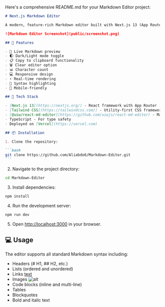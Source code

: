 Here's a comprehensive README.md for your Markdown Editor project:

````markdown
# Next.js Markdown Editor

A modern, feature-rich Markdown editor built with Next.js 13 (App Router) and Tailwind CSS. Try the live demo [here](https://markdown-editor-seven-chi.vercel.app/).

![Markdown Editor Screenshot](public/screenshot.png)

## 🌟 Features

- 📝 Live Markdown preview
- 🌓 Dark/Light mode toggle
- 📋 Copy to clipboard functionality
- 🗑️ Clear editor option
- 📊 Character count
- 💻 Responsive design
- ⚡ Real-time rendering
- 🎨 Syntax highlighting
- 📱 Mobile-friendly

## 🚀 Tech Stack

- [Next.js 13](https://nextjs.org/) - React framework with App Router
- [Tailwind CSS](https://tailwindcss.com/) - Utility-first CSS framework
- [@uiw/react-md-editor](https://github.com/uiwjs/react-md-editor) - Markdown editor component
- TypeScript - For type safety
- Deployed on [Vercel](https://vercel.com)

## 📦 Installation

1. Clone the repository:

```bash
git clone https://github.com/Aliabdo6/Markdown-Editor.git
```
````

2. Navigate to the project directory:

```bash
cd Markdown-Editor
```

3. Install dependencies:

```bash
npm install
```

4. Run the development server:

```bash
npm run dev
```

5. Open [http://localhost:3000](http://localhost:3000) in your browser.

## 💻 Usage

The editor supports all standard Markdown syntax including:

- Headers (# H1, ## H2, etc.)
- Lists (ordered and unordered)
- Links [text](url)
- Images ![alt](src)
- Code blocks (inline and multi-line)
- Tables
- Blockquotes
- Bold and italic text
